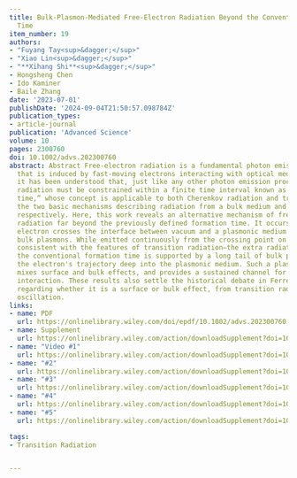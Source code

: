```yaml
---
title: Bulk‐Plasmon‐Mediated Free‐Electron Radiation Beyond the Conventional Formation
  Time
item_number: 19
authors:
- "Fuyang Tay<sup>&dagger;</sup>"
- "Xiao Lin<sup>&dagger;</sup>"
- "**Xihang Shi**<sup>&dagger;</sup>"
- Hongsheng Chen
- Ido Kaminer
- Baile Zhang
date: '2023-07-01'
publishDate: '2024-09-04T21:50:57.098784Z'
publication_types:
- article-journal
publication: 'Advanced Science'
volume: 10
pages: 2300760
doi: 10.1002/advs.202300760
abstract: Abstract Free‐electron radiation is a fundamental photon emission process
  that is induced by fast‐moving electrons interacting with optical media. Historically,
  it has been understood that, just like any other photon emission process, free‐electron
  radiation must be constrained within a finite time interval known as the “formation
  time,” whose concept is applicable to both Cherenkov radiation and transition radiation,
  the two basic mechanisms describing radiation from a bulk medium and from an interface,
  respectively. Here, this work reveals an alternative mechanism of free‐electron
  radiation far beyond the previously defined formation time. It occurs when a fast
  electron crosses the interface between vacuum and a plasmonic medium supporting
  bulk plasmons. While emitted continuously from the crossing point on the interface—thus
  consistent with the features of transition radiation—the extra radiation beyond
  the conventional formation time is supported by a long tail of bulk plasmons following
  the electron's trajectory deep into the plasmonic medium. Such a plasmonic tail
  mixes surface and bulk effects, and provides a sustained channel for electron–interface
  interaction. These results also settle the historical debate in Ferrell radiation,
  regarding whether it is a surface or bulk effect, from transition radiation or plasmonic
  oscillation.
links:
- name: PDF
  url: https://onlinelibrary.wiley.com/doi/epdf/10.1002/advs.202300760
- name: Supplement
  url: https://onlinelibrary.wiley.com/action/downloadSupplement?doi=10.1002%2Fadvs.202300760&file=advs5682-sup-0001-SuppMat.pdf
- name: "Video #1"
  url: https://onlinelibrary.wiley.com/action/downloadSupplement?doi=10.1002%2Fadvs.202300760&file=advs5682-sup-0002-MovieS1.mp4
- name: "#2"
  url: https://onlinelibrary.wiley.com/action/downloadSupplement?doi=10.1002%2Fadvs.202300760&file=advs5682-sup-0003-MovieS2.mp4
- name: "#3"
  url: https://onlinelibrary.wiley.com/action/downloadSupplement?doi=10.1002%2Fadvs.202300760&file=advs5682-sup-0004-MovieS3.mp4
- name: "#4"
  url: https://onlinelibrary.wiley.com/action/downloadSupplement?doi=10.1002%2Fadvs.202300760&file=advs5682-sup-0005-MovieS4.mp4
- name: "#5"
  url: https://onlinelibrary.wiley.com/action/downloadSupplement?doi=10.1002%2Fadvs.202300760&file=advs5682-sup-0006-MovieS5.mp4

tags:
- Transition Radiation


---
```

